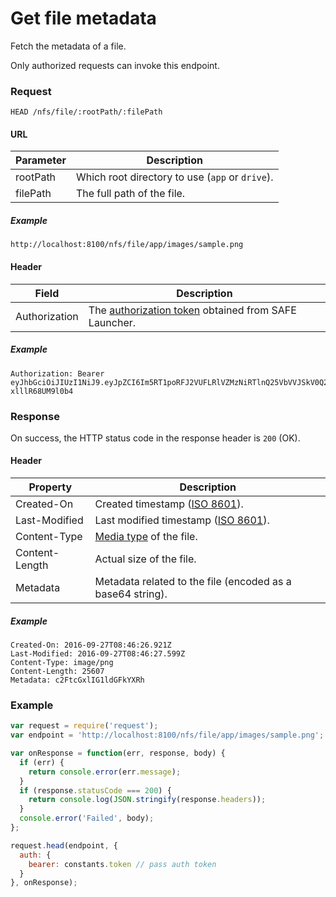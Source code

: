 # Get file metadata

Fetch the metadata of a file.

Only authorized requests can invoke this endpoint.

### Request

```
HEAD /nfs/file/:rootPath/:filePath
```

#### URL

| Parameter | Description |
| --- | --- |
| rootPath | Which root directory to use (`app` or `drive`). |
| filePath | The full path of the file. |

##### Example

```
http://localhost:8100/nfs/file/app/images/sample.png
```

#### Header

| Field | Description |
| --- | --- |
| Authorization | The [authorization token](/auth) obtained from SAFE Launcher. |

##### Example

```
Authorization: Bearer eyJhbGciOiJIUzI1NiJ9.eyJpZCI6Im5RT1poRFJ2VUFLRlVZMzNiRTlnQ25VbVVJSkV0Q2lmYk4zYjE1dXZ2TlU9In0.OTKcHQ9VUKYzBXH_MqeWR4UcHFJV-xlllR68UM9l0b4
```

### Response

On success, the HTTP status code in the response header is `200` (OK).

#### Header

| Property | Description |
| --- | --- |
| Created-On | Created timestamp ([ISO 8601](https://en.wikipedia.org/wiki/ISO_8601)). |
| Last-Modified | Last modified timestamp ([ISO 8601](https://en.wikipedia.org/wiki/ISO_8601)). |
| Content-Type | [Media type](https://www.iana.org/assignments/media-types/media-types.xhtml) of the file. |
| Content-Length | Actual size of the file. |
| Metadata | Metadata related to the file (encoded as a base64 string). |

##### Example

```
Created-On: 2016-09-27T08:46:26.921Z
Last-Modified: 2016-09-27T08:46:27.599Z
Content-Type: image/png
Content-Length: 25607
Metadata: c2FtcGxlIG1ldGFkYXRh
```

### Example

```js
var request = require('request');
var endpoint = 'http://localhost:8100/nfs/file/app/images/sample.png';

var onResponse = function(err, response, body) {
  if (err) {
    return console.error(err.message);
  }
  if (response.statusCode === 200) {
    return console.log(JSON.stringify(response.headers));
  }
  console.error('Failed', body);
};

request.head(endpoint, {
  auth: {
    bearer: constants.token // pass auth token
  }
}, onResponse);
```
